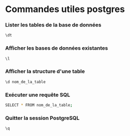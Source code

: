# Commandes utiles postgres

### Lister les tables de la base de données

```bash
\dt
```

### Afficher les bases de données existantes

```bash
\l
```

### Afficher la structure d'une table

```bash
\d nom_de_la_table
```

### Exécuter une requête SQL

```bash
SELECT * FROM nom_de_la_table;
```

### Quitter la session PostgreSQL

```bash
\q
```

